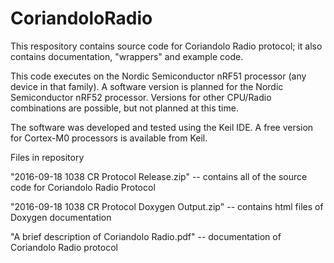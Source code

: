 # CoriandoloRadio
This respository contains source code for Coriandolo Radio protocol; it also contains documentation, "wrappers" and example code.

This code executes on the Nordic Semiconductor nRF51 processor (any device in that family).  A software version is planned for the Nordic Semiconductor nRF52 processor.  Versions for other CPU/Radio combinations are possible, but not planned at this time.

The software was developed and tested using the Keil IDE.  A free version for Cortex-M0 processors is available from Keil.


Files in repository

"2016-09-18 1038 CR Protocol Release.zip"  -- contains all of the source code for Coriandolo Radio Protocol

"2016-09-18 1038 CR Protocol Doxygen Output.zip" -- contains html files of Doxygen documentation

"A brief description of Coriandolo Radio.pdf" -- documentation of Coriandolo Radio protocol

